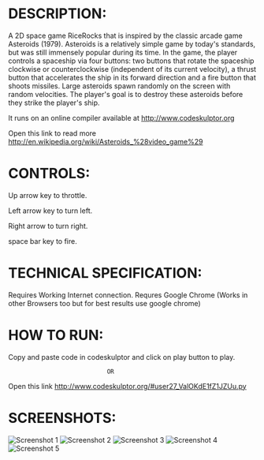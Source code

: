DESCRIPTION:
=============

A 2D space game RiceRocks that is inspired by the classic arcade game Asteroids (1979). Asteroids is a relatively simple game by today's standards, but was still immensely popular during its time. In the game, the player controls a spaceship via four buttons: two buttons that rotate the spaceship clockwise or counterclockwise (independent of its current velocity), a thrust button that accelerates the ship in its forward direction and a fire button that shoots missiles. Large asteroids spawn randomly on the screen with random velocities. The player's goal is to destroy these asteroids before they strike the player's ship.

It runs on an online compiler available at http://www.codeskulptor.org

Open this link to read more http://en.wikipedia.org/wiki/Asteroids_%28video_game%29


CONTROLS:
==========

Up arrow key to throttle.

Left arrow key to turn left.

Right arrow to turn right.

space bar key to fire.

TECHNICAL SPECIFICATION:
=========================

Requires Working Internet connection.
Requres Google Chrome (Works in other Browsers too but for best results use google chrome)


HOW TO RUN:
============

Copy and paste code in codeskulptor and click on play button to play.

                                OR

Open this link http://www.codeskulptor.org/#user27_ValOKdE1fZ1JZUu.py


SCREENSHOTS:
=============

![Screenshot 1](https://raw.github.com/aman400/Asteroids/master/Screenshots/Screenshot%20from%202013-12-15%2018:13:34.png)
![Screenshot 2](https://raw.github.com/aman400/Asteroids/master/Screenshots/Screenshot%20from%202013-12-15%2018:14:11.png)
![Screenshot 3](https://raw.github.com/aman400/Asteroids/master/Screenshots/Screenshot%20from%202013-12-15%2018:14:17.png)
![Screenshot 4](https://raw.github.com/aman400/Asteroids/master/Screenshots/Screenshot%20from%202013-12-15%2018:14:21.png)
![Screenshot 5](https://raw.github.com/aman400/Asteroids/master/Screenshots/Screenshot%20from%202013-12-15%2018:14:45.png)
